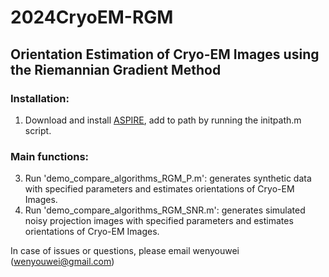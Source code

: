 # 2024CryoEM-RGM
## Orientation Estimation of Cryo-EM Images using the Riemannian Gradient Method



### Installation:

1. Download and install  [ASPIRE](http://spr.math.princeton.edu/), add to path by running the initpath.m script.



### Main functions:

3. Run 'demo_compare_algorithms_RGM_P.m':  generates synthetic data with specified parameters and estimates orientations  of Cryo-EM Images.
2. Run 'demo_compare_algorithms_RGM_SNR.m':  generates simulated noisy projection images with specified parameters  and estimates orientations  of Cryo-EM Images.

In case of issues or questions, please email wenyouwei (wenyouwei@gmail.com)

